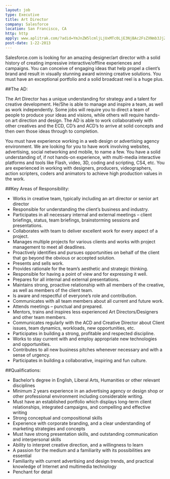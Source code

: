 ```yaml
---
layout: job
type: Executive
title: Art Director
company: Salesforce
location: San Francisco, CA
http: http
apply: www.aplitrak.com/?adid=YmJnZW5lcmljLjUxMTc0LjE3NjBAc2FsZXNmb3JjZS5hcGxpdHJhay5jb20
post-date: 1-22-2013
--- 
```


Salesforce.com is looking for an amazing designer/art director with a solid history of creating impressive interactive/offline experiences and campaigns. You can conceive of engaging ideas that help propel a client’s brand and result in visually stunning award winning creative solutions. You must have an exceptional portfolio and a solid broadcast reel is a huge plus.

##The AD:

The Art Director has a unique understanding for strategy and a talent for creative development. He/She is able to manage and inspire a team, as well as work independently. Some jobs will require you to direct a team of people to produce your ideas and visions, while others will require hands-on art direction and design. The AD is able to work collaboratively with other creatives and the ECD, CD’s and ACD’s to arrive at solid concepts and then own those ideas through to completion.

You must have experience working in a web design or advertising agency environment. We are looking for you to have work involving websites, advertising, social networking and mobile, to name a few. You have a solid understanding of, if not hands-on experience, with multi-media interactive platforms and tools like Flash, video, 3D, coding and scripting, CS4, etc. You are experienced in working with designers, producers, videographers, action scripters, coders and animators to achieve high production values in the work.

##Key Areas of Responsibility:

 

* Works in creative team, typically including an art director or senior art director
* Responsible for understanding the client’s business and industry.
* Participates in all necessary internal and external meetings – client briefings, status, team briefings, brainstorming sessions and presentations.
* Collaborates with team to deliver excellent work for every aspect of a project.
* Manages multiple projects for various clients and works with project management to meet all deadlines.
* Proactively identifies and pursues opportunities on behalf of the client that go beyond the obvious or accepted solution.
* Presents and sells work.
* Provides rationale for the team’s aesthetic and strategic thinking.
* Responsible for having a point of view and for expressing it well.
* Prepares for all internal and external presentations.
* Maintains strong, proactive relationship with all members of the creative, as well as members of the client team.
* Is aware and respectful of everyone’s role and contribution.
* Communicates with all team members about all current and future work.
* Attends meetings – punctual and prepared.
* Mentors, trains and inspires less experienced Art Directors/Designers and other team members.
* Communicates regularly with the ACD and Creative Director about Client issues, team dynamics, workloads, new opportunities, etc.
* Participates in building a strong, profitable and respected discipline.
* Works to stay current with and employ appropriate new technologies and opportunities.
* Contributes to all new business pitches whenever necessary and with a sense of urgency.
* Participates in building a collaborative, inspiring and fun culture.

##Qualifications:

 

* Bachelor’s degree in English, Liberal Arts, Humanities or other relevant disciplines
* Minimum 2 years experience in an advertising agency or design shop or other professional environment including considerable writing.
* Must have an established portfolio which displays long-term client relationships, integrated campaigns, and compelling and effective writing
* Strong conceptual and compositional skills
* Experience with corporate branding, and a clear understanding of marketing strategies and concepts
* Must have strong presentation skills, and outstanding communication and interpersonal skills
* Ability to interpret creative direction, and a willingness to learn
* A passion for the medium and a familiarity with its possibilities are essential
* Familiarity with current advertising and design trends, and practical knowledge of Internet and multimedia technology
* Penchant for detail
